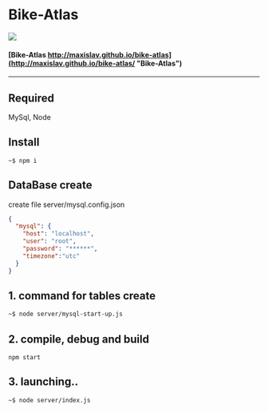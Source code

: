 # Bike-Atlas

![](https://github.com/Maxislav/bike-atlas/blob/master/ScreenShot.png?raw=true=400x200)


#### [Bike-Atlas http://maxislav.github.io/bike-atlas](http://maxislav.github.io/bike-atlas/ "Bike-Atlas")

***

## Required
MySql, Node

## Install
```
~$ npm i
```



## DataBase create

create file server/mysql.config.json
```json
{
  "mysql": {
    "host": "localhost",
    "user": "root",
    "password": "******",
    "timezone":"utc"
  }
}
```
## 1. command for tables create
```bash
~$ node server/mysql-start-up.js
```

## 2. compile, debug and build
```
npm start
```

## 3. launching..
```bash
~$ node server/index.js
```